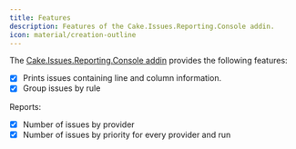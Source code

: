 ```yaml
---
title: Features
description: Features of the Cake.Issues.Reporting.Console addin.
icon: material/creation-outline
---
```


The [Cake.Issues.Reporting.Console addin] provides the following features:

- [x] Prints issues containing line and column information.
- [x] Group issues by rule

Reports:

- [x] Number of issues by provider
- [x] Number of issues by priority for every provider and run

[Cake.Issues.Reporting.Console addin]: https://cakebuild.net/extensions/cake-issues-reporting-console/
